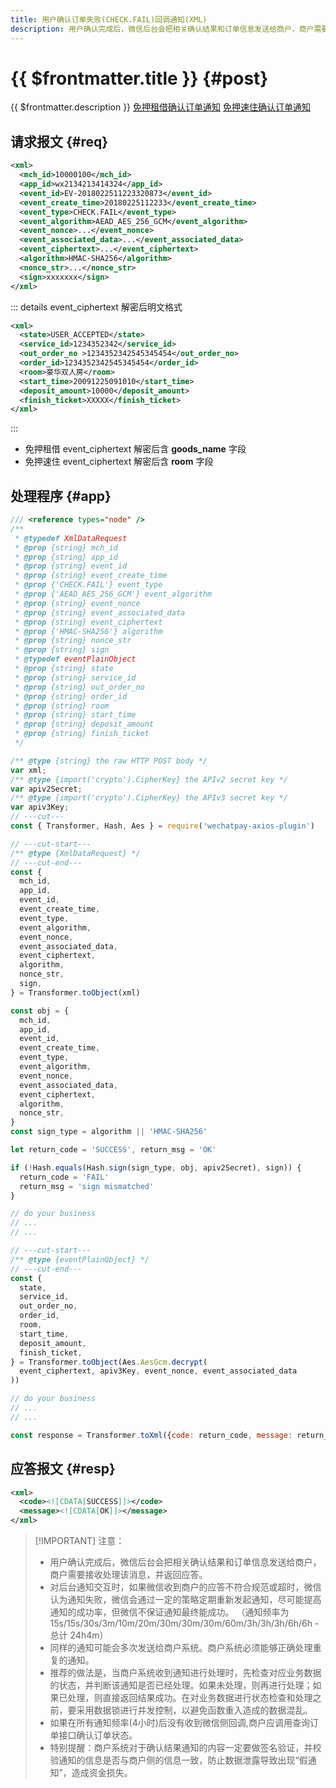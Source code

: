 ```yaml
---
title: 用户确认订单失败(CHECK.FAIL)回调通知(XML)
description: 用户确认完成后，微信后台会把相关确认结果和订单信息发送给商户，商户需要接收处理该消息，并返回应答。
---
```


# {{ $frontmatter.title }} {#post}

{{ $frontmatter.description }} [免押租借确认订单通知](https://pay.weixin.qq.com/wiki/doc/apiv3/payscore.php?chapter=18_7&index=7) [免押速住确认订单通知](https://pay.weixin.qq.com/wiki/doc/apiv3/payscore.php?chapter=19_7&index=6)

## 请求报文 {#req}

```xml
<xml>
  <mch_id>10000100</mch_id>
  <app_id>wx2134213414324</app_id>
  <event_id>EV-2018022511223320873</event_id>
  <event_create_time>20180225112233</event_create_time>
  <event_type>CHECK.FAIL</event_type>
  <event_algorithm>AEAD_AES_256_GCM</event_algorithm>
  <event_nonce>...</event_nonce>
  <event_associated_data>...</event_associated_data>
  <event_ciphertext>...</event_ciphertext>
  <algorithm>HMAC-SHA256</algorithm>
  <nonce_str>...</nonce_str>
  <sign>xxxxxxx</sign>
</xml>
```

::: details event_ciphertext 解密后明文格式

```xml
<xml>
  <state>USER_ACCEPTED</state>
  <service_id>1234352342</service_id>
  <out_order_no >1234352342545345454</out_order_no>
  <order_id>1234352342545345454</order_id>
  <room>豪华双人房</room>
  <start_time>20091225091010</start_time>
  <deposit_amount>10000</deposit_amount>
  <finish_ticket>XXXXX</finish_ticket>
</xml>
```
:::

- 免押租借 event_ciphertext 解密后含 **goods_name** 字段
- 免押速住 event_ciphertext 解密后含 **room** 字段

## 处理程序 {#app}

```js twoslash
/// <reference types="node" />
/**
 * @typedef XmlDataRequest
 * @prop {string} mch_id
 * @prop {string} app_id
 * @prop {string} event_id
 * @prop {string} event_create_time
 * @prop {'CHECK.FAIL'} event_type
 * @prop {'AEAD_AES_256_GCM'} event_algorithm
 * @prop {string} event_nonce
 * @prop {string} event_associated_data
 * @prop {string} event_ciphertext
 * @prop {'HMAC-SHA256'} algorithm
 * @prop {string} nonce_str
 * @prop {string} sign
 * @typedef eventPlainObject
 * @prop {string} state
 * @prop {string} service_id
 * @prop {string} out_order_no
 * @prop {string} order_id
 * @prop {string} room
 * @prop {string} start_time
 * @prop {string} deposit_amount
 * @prop {string} finish_ticket
 */

/** @type {string} the raw HTTP POST body */
var xml;
/** @type {import('crypto').CipherKey} the APIv2 secret key */
var apiv2Secret;
/** @type {import('crypto').CipherKey} the APIv3 secret key */
var apiv3Key;
// ---cut---
const { Transformer, Hash, Aes } = require('wechatpay-axios-plugin')

// ---cut-start---
/** @type {XmlDataRequest} */
// ---cut-end---
const {
  mch_id,
  app_id,
  event_id,
  event_create_time,
  event_type,
  event_algorithm,
  event_nonce,
  event_associated_data,
  event_ciphertext,
  algorithm,
  nonce_str,
  sign,
} = Transformer.toObject(xml)

const obj = {
  mch_id,
  app_id,
  event_id,
  event_create_time,
  event_type,
  event_algorithm,
  event_nonce,
  event_associated_data,
  event_ciphertext,
  algorithm,
  nonce_str,
}
const sign_type = algorithm || 'HMAC-SHA256'

let return_code = 'SUCCESS', return_msg = 'OK'

if (!Hash.equals(Hash.sign(sign_type, obj, apiv2Secret), sign)) {
  return_code = 'FAIL'
  return_msg = 'sign mismatched'
}

// do your business
// ...
// ...

// ---cut-start---
/** @type {eventPlainObject} */
// ---cut-end---
const {
  state,
  service_id,
  out_order_no,
  order_id,
  room,
  start_time,
  deposit_amount,
  finish_ticket,
} = Transformer.toObject(Aes.AesGcm.decrypt(
  event_ciphertext, apiv3Key, event_nonce, event_associated_data
))

// do your business
// ...
// ...

const response = Transformer.toXml({code: return_code, message: return_msg})
```

## 应答报文 {#resp}

```xml
<xml>
  <code><![CDATA[SUCCESS]]></code>
  <message><![CDATA[OK]]></message>
</xml>
```

> [!IMPORTANT] 注意：
> - 用户确认完成后，微信后台会把相关确认结果和订单信息发送给商户，商户需要接收处理该消息，并返回应答。
> - 对后台通知交互时，如果微信收到商户的应答不符合规范或超时，微信认为通知失败，微信会通过一定的策略定期重新发起通知，尽可能提高通知的成功率，但微信不保证通知最终能成功。 （通知频率为15s/15s/30s/3m/10m/20m/30m/30m/30m/60m/3h/3h/3h/6h/6h - 总计 24h4m）
> - 同样的通知可能会多次发送给商户系统。商户系统必须能够正确处理重复的通知。
> - 推荐的做法是，当商户系统收到通知进行处理时，先检查对应业务数据的状态，并判断该通知是否已经处理。如果未处理，则再进行处理；如果已处理，则直接返回结果成功。在对业务数据进行状态检查和处理之前，要采用数据锁进行并发控制，以避免函数重入造成的数据混乱。
> - 如果在所有通知频率(4小时)后没有收到微信侧回调,商户应调用查询订单接口确认订单状态。
> - 特别提醒：商户系统对于确认结果通知的内容一定要做签名验证，并校验通知的信息是否与商户侧的信息一致，防止数据泄露导致出现“假通知”，造成资金损失。
